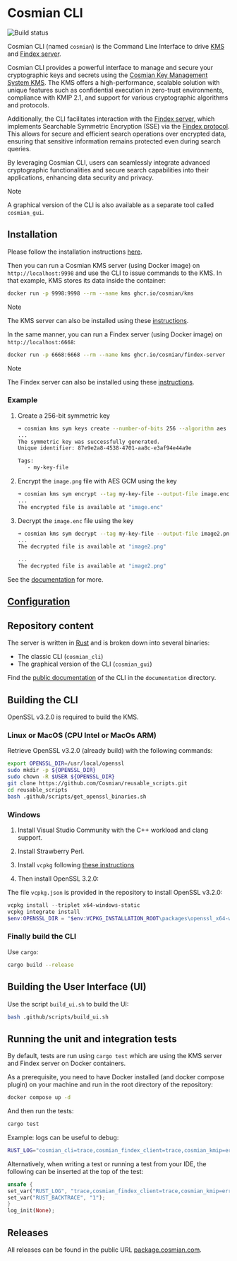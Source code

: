# Cosmian CLI

![Build status](https://github.com/Cosmian/client/actions/workflows/main_release.yml/badge.svg?branch=main)

Cosmian CLI (named `cosmian`) is the Command Line Interface to drive [KMS](https://github.com/Cosmian/kms) and [Findex server](https://github.com/Cosmian/findex-server).

Cosmian CLI provides a powerful interface to manage and secure your cryptographic keys and secrets using the [Cosmian Key Management System KMS](https://github.com/Cosmian/kms).
The KMS offers a high-performance, scalable solution with unique features such as confidential execution in zero-trust environments, compliance with KMIP 2.1, and support for various cryptographic algorithms and protocols.

Additionally, the CLI facilitates interaction with the [Findex server](https://github.com/Cosmian/findex-server), which implements Searchable Symmetric Encryption (SSE) via the [Findex protocol](https://github.com/Cosmian/findex). This allows for secure and efficient search operations over encrypted data, ensuring that sensitive information remains protected even during search queries.

By leveraging Cosmian CLI, users can seamlessly integrate advanced cryptographic functionalities and secure search capabilities into their applications, enhancing data security and privacy.

> [!NOTE]
> A graphical version of the CLI is also available as a separate tool called `cosmian_gui`.

## Installation

Please follow the installation instructions [here](./documentation/docs/installation.md).

Then you can run a Cosmian KMS server (using Docker image) on `http://localhost:9998` and use the CLI to issue commands to the KMS.
In that example, KMS stores its data inside the container:

```sh
docker run -p 9998:9998 --rm --name kms ghcr.io/cosmian/kms
```

> [!NOTE]
> The KMS server can also be installed using these [instructions](https://docs.cosmian.com/key_management_system/single_server_mode/#quick-start).

In the same manner, you can run a Findex server (using Docker image) on `http://localhost:6668`:

```sh
docker run -p 6668:6668 --rm --name kms ghcr.io/cosmian/findex-server
```

> [!NOTE]
> The Findex server can also be installed using these [instructions](./documentation/docs/installation.md).

### Example

1. Create a 256-bit symmetric key

   ```sh
   ➜ cosmian kms sym keys create --number-of-bits 256 --algorithm aes --tag my-key-file
   ...
   The symmetric key was successfully generated.
   Unique identifier: 87e9e2a8-4538-4701-aa8c-e3af94e44a9e

   Tags:
      - my-key-file
   ```

2. Encrypt the `image.png` file with AES GCM using the key

   ```sh
   ➜ cosmian kms sym encrypt --tag my-key-file --output-file image.enc image.png
   ...
   The encrypted file is available at "image.enc"
   ```

3. Decrypt the `image.enc` file using the key

   ```sh
   ➜ cosmian kms sym decrypt --tag my-key-file --output-file image2.png image.enc
   ...
   The decrypted file is available at "image2.png"

   ...
   The decrypted file is available at "image2.png"
   ```

See the [documentation](https://docs.cosmian.com/key_management_system/) for more.

## [Configuration](./documentation/docs/configuration.md)

## Repository content

The server is written in [Rust](https://www.rust-lang.org/) and is broken down into several
binaries:

- The classic CLI (`cosmian_cli`)
- The graphical version of the CLI (`cosmian_gui`)

Find the [public documentation](https://docs.cosmian.com/cosmian_cli/) of the CLI in the `documentation`
directory.

## Building the CLI

OpenSSL v3.2.0 is required to build the KMS.

### Linux or MacOS (CPU Intel or MacOs ARM)

Retrieve OpenSSL v3.2.0 (already build) with the following commands:

```sh
export OPENSSL_DIR=/usr/local/openssl
sudo mkdir -p ${OPENSSL_DIR}
sudo chown -R $USER ${OPENSSL_DIR}
git clone https://github.com/Cosmian/reusable_scripts.git
cd reusable_scripts
bash .github/scripts/get_openssl_binaries.sh
```

### Windows

1. Install Visual Studio Community with the C++ workload and clang support.
2. Install Strawberry Perl.
3. Install `vcpkg` following
   [these instructions](https://github.com/Microsoft/vcpkg#quick-start-windows)

4. Then install OpenSSL 3.2.0:

The file `vcpkg.json` is provided in the repository to install OpenSSL v3.2.0:

```powershell
vcpkg install --triplet x64-windows-static
vcpkg integrate install
$env:OPENSSL_DIR = "$env:VCPKG_INSTALLATION_ROOT\packages\openssl_x64-windows-static"
```

### Finally build the CLI

Use `cargo`:

```sh
cargo build --release
```

## Building the User Interface (UI)

Use the script `build_ui.sh` to build the UI:

```sh
bash .github/scripts/build_ui.sh
```

## Running the unit and integration tests

By default, tests are run using `cargo test` which are using the KMS server and Findex server on Docker containers.

As a prerequisite, you need to have Docker installed (and docker compose plugin) on your machine and run in the root directory of the repository:

```sh
docker compose up -d
```

And then run the tests:

```sh
cargo test
```

Example: logs can be useful to debug:

```sh
RUST_LOG="cosmian_cli=trace,cosmian_findex_client=trace,cosmian_kmip=error,cosmian_kms_rest_client=info" cargo test
````

Alternatively, when writing a test or running a test from your IDE, the following can be inserted
at the top of the test:

```rust
unsafe {
set_var("RUST_LOG", "trace,cosmian_findex_client=trace,cosmian_kmip=error,cosmian_kms_rest_client=info");
set_var("RUST_BACKTRACE", "1");
}
log_init(None);
```

## Releases

All releases can be found in the public URL [package.cosmian.com](https://package.cosmian.com/cli/).
